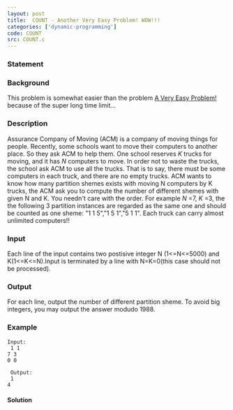 ```yaml
---
layout: post
title:  COUNT - Another Very Easy Problem! WOW!!!
categories: ['dynamic-programming']
code: COUNT
src: COUNT.c
---
```


### **Statement**

### Background

This problem is somewhat easier than the problem [A Very Easy
Problem!](http://www.spoj.com/problems/EASYPROB) because of the super long
time limit...

### Description

Assurance Company of Moving (ACM) is a company of moving things for people.
Recently, some schools want to move their computers to another place. So they
ask ACM to help them. One school reserves _K_ trucks for moving, and it has
_N_ computers to move. In order not to waste the trucks, the school ask ACM to
use all the trucks. That is to say, there must be some computers in each
truck, and there are no empty trucks. ACM wants to know how many partition
shemes exists with moving N computers by K trucks, the ACM ask you to compute
the number of different shemes with given N and K. You needn't care with the
order. For example _N_ =7, _K_ =3, the the following 3 partition instances are
regarded as the same one and should be counted as one sheme: "1 1 5","1 5
1","5 1 1". Each truck can carry almost unlimited computers!!

### Input

Each line of the input contains two postisive integer N (1<=N<=5000) and
K(1<=K<=N).Input is terminated by a line with N=K=0(this case should not be
processed).

### Output

For each line, output the number of different partition sheme. To avoid big
integers, you may output the answer modudo 1988.

### Example

    
    
    Input:  
     1 1  
    7 3  
    0 0  
      
     Output:  
     1  
    4  
    



#### **Solution**



